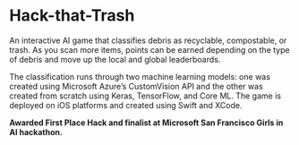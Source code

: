# Hack-that-Trash

An interactive AI game that classifies debris as recyclable, compostable, or trash. As you scan more items, points can be earned depending on the type of debris and move up the local and global leaderboards. 

The classification runs through two machine learning models: one was created using Microsoft Azure’s CustomVision API and the other was created from scratch using Keras, TensorFlow, and Core ML. The game is deployed on iOS platforms and created using Swift and XCode. 

**Awarded First Place Hack and finalist at Microsoft San Francisco Girls in AI hackathon.**
